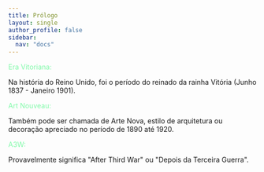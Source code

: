 ```yaml
---
title: Prólogo
layout: single
author_profile: false
sidebar:
  nav: "docs"
---
```


<p style="color:#82faaa">Era Vitoriana:</p> Na história do Reino Unido, foi o período do reinado da rainha Vitória (Junho 1837 - Janeiro 1901).

<p style="color:#82faaa">Art Nouveau:</p> Também pode ser chamada de Arte Nova, estilo de arquitetura ou decoração apreciado no período de 1890 até 1920.

<p style="color:#82faaa">A3W:</p> Provavelmente significa "After Third War" ou "Depois da Terceira Guerra".
